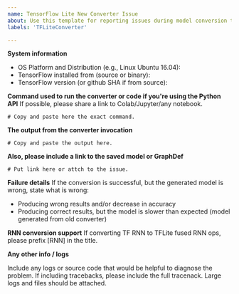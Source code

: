 ```yaml
---
name: TensorFlow Lite New Converter Issue
about: Use this template for reporting issues during model conversion to TFLite
labels: 'TFLiteConverter'

---
```



**System information**
- OS Platform and Distribution (e.g., Linux Ubuntu 16.04):
- TensorFlow installed from (source or binary):
- TensorFlow version (or github SHA if from source):

**Command used to run the converter or code if you're using the Python API**
If possible, please share a link to Colab/Jupyter/any notebook.

```
# Copy and paste here the exact command.
```

**The output from the converter invocation**
```
# Copy and paste the output here. 
```

**Also, please include a link to the saved model or GraphDef**

```
# Put link here or attch to the issue.
```

**Failure details**
If the conversion is successful, but the generated model is wrong,
state what is wrong:
- Producing wrong results and/or decrease in accuracy
- Producing correct results, but the model is slower than expected (model generated from old converter)

**RNN conversion support**
If converting TF RNN to TFLite fused RNN ops, please prefix [RNN] in the title.

**Any other info / logs**

Include any logs or source code that would be helpful to diagnose the problem. If including tracebacks, please include the full tracenack.
Large logs and files should be attached.